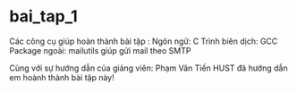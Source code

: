 # bai_tap_1
Các công cụ giúp hoàn thành bài tập :
Ngôn ngữ: C
Trình biên dịch: GCC
Package ngoài: mailutils giúp gửi mail theo SMTP

Cùng với sự hướng dẫn của giảng viên: Phạm Văn Tiến HUST đã hướng dẫn em hoành thành bài tập này!
